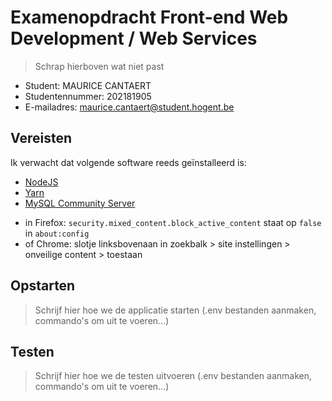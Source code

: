 # Examenopdracht Front-end Web Development / Web Services

> Schrap hierboven wat niet past

- Student: MAURICE CANTAERT
- Studentennummer: 202181905
- E-mailadres: maurice.cantaert@student.hogent.be

## Vereisten

Ik verwacht dat volgende software reeds geïnstalleerd is:

- [NodeJS](https://nodejs.org)
- [Yarn](https://yarnpkg.com)
- [MySQL Community Server](https://dev.mysql.com/downloads/mysql/)
* in Firefox: `security.mixed_content.block_active_content` staat op `false` in `about:config`
* of Chrome: slotje linksbovenaan in zoekbalk > site instellingen > onveilige content > toestaan

## Opstarten

> Schrijf hier hoe we de applicatie starten (.env bestanden aanmaken, commando's om uit te voeren...)


## Testen

> Schrijf hier hoe we de testen uitvoeren (.env bestanden aanmaken, commando's om uit te voeren...)
